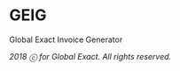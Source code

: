 # GEIG

Global Exact Invoice Generator

*2018 ⓒ <insert name here> <insert name here> <insert name here> for Global Exact. All rights reserved.* 
